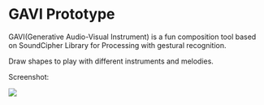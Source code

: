 GAVI Prototype 
==============

GAVI(Generative Audio-Visual Instrument) is a fun composition tool based on SoundCipher Library for Processing with gestural recognition. <p>
Draw shapes to play with different instruments and melodies.

Screenshot:

<img src=https://i.imgur.com/h8QxhZ5.png>
